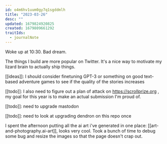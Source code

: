 ```yaml
---
id: o4m6hv1uum0gy7q1sgddmlh
title: "2023-03-26"
desc: ""
updated: 1679824920825
created: 1679809661292
traitIds:
  - journalNote
---
```


Woke up at 10:30. Bad dream.

The things I build are more popular on Twitter. It's a nice way
to motivate my lizard brain to actually ship things.

[[ideas]]: I should consider finetuning GPT-3 or something on
good text-based adventure games to see if the quality of the
stories increases

[[todo]]: I also need to figure out a plan of attack on
https://scrollprize.org , my goal for this year is to make
an actual submission I'm proud of.

[[todo]]: need to upgrade mastodon

[[todo]]: need to look at upgrading dendron on this repo once

I spent the afternoon putting all the ai art i've generated in
one place: [[art-and-photography.ai-art]], looks very cool. Took
a bunch of time to debug some bug and resize the images so that
the page doesn't crap out.
